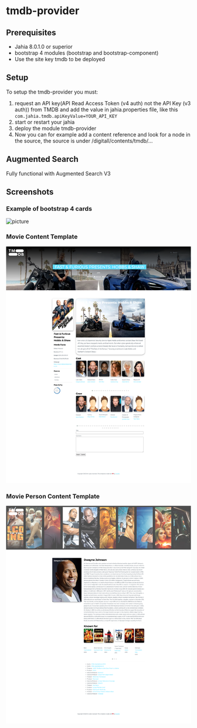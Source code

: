 # tmdb-provider

## Prerequisites
* Jahia 8.0.1.0 or superior
* bootstrap 4 modules (bootstrap and bootstrap-component)
* Use the site key tmdb to be deployed

## Setup
To setup the tmdb-provider you must:
1. request an API key(API Read Access Token (v4 auth) not the API Key (v3 auth)) from TMDB and add the value in jahia.properties file, like this `com.jahia.tmdb.apiKeyValue=YOUR_API_KEY`
2. start or restart your jahia
3. deploy the module tmdb-provider
5. Now you can for example add a content reference and look for a node in the source, the source is under /digitall/contents/tmdb/...

## Augmented Search
Fully functional with Augmented Search V3

## Screenshots
### Example of bootstrap 4 cards
![picture](./src/main/resources/img/readme/tmdb-cards.png)

### Movie Content Template
![picture](./src/main/resources/img/readme/tmdb-movie.png)

### Movie Person Content Template
![picture](./src/main/resources/img/readme/tmdb-movieperson.png)

